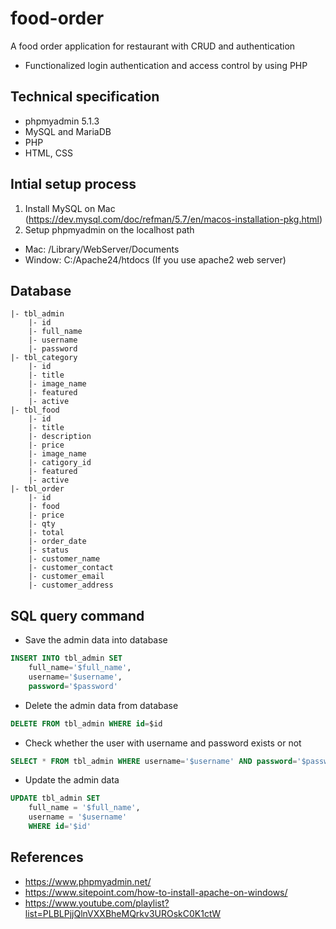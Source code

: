 # food-order

A food order application for restaurant with CRUD and authentication

-   Functionalized login authentication and access control by using PHP

## Technical specification

-   phpmyadmin 5.1.3
-   MySQL and MariaDB
-   PHP
-   HTML, CSS

## Intial setup process

1. Install MySQL on Mac (https://dev.mysql.com/doc/refman/5.7/en/macos-installation-pkg.html)
2. Setup phpmyadmin on the localhost path

-   Mac: /Library/WebServer/Documents
-   Window: C:/Apache24/htdocs (If you use apache2 web server)

## Database

```
|- tbl_admin
    |- id
    |- full_name
    |- username
    |- password
|- tbl_category
    |- id
    |- title
    |- image_name
    |- featured
    |- active
|- tbl_food
    |- id
    |- title
    |- description
    |- price
    |- image_name
    |- catigory_id
    |- featured
    |- active
|- tbl_order
    |- id
    |- food
    |- price
    |- qty
    |- total
    |- order_date
    |- status
    |- customer_name
    |- customer_contact
    |- customer_email
    |- customer_address
```

## SQL query command

-   Save the admin data into database

```sql
INSERT INTO tbl_admin SET
    full_name='$full_name',
    username='$username',
    password='$password'
```

-   Delete the admin data from database

```sql
DELETE FROM tbl_admin WHERE id=$id
```

-   Check whether the user with username and password exists or not

```sql
SELECT * FROM tbl_admin WHERE username='$username' AND password='$password'
```

-   Update the admin data

```sql
UPDATE tbl_admin SET
    full_name = '$full_name',
    username = '$username'
    WHERE id='$id'
```

## References

-   https://www.phpmyadmin.net/
-   https://www.sitepoint.com/how-to-install-apache-on-windows/
-   https://www.youtube.com/playlist?list=PLBLPjjQlnVXXBheMQrkv3UROskC0K1ctW
